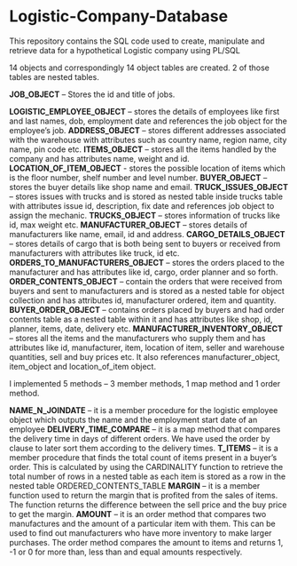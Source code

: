 # Logistic-Company-Database
This repository contains the SQL code used to create, manipulate and retrieve data for a hypothetical Logistic company using PL/SQL

14 objects and correspondingly 14 object tables are created. 2 of those tables are nested tables.

**JOB_OBJECT** – Stores the id and title of jobs.

**LOGISTIC_EMPLOYEE_OBJECT** – stores the details of employees like first and last names, dob, employment date and references the job object for the employee’s job.
**ADDRESS_OBJECT** – stores different addresses associated with the warehouse with attributes such as country name, region name, city name, pin code etc.
**ITEMS_OBJECT** – stores all the items handled by the company and has attributes name, weight and id.
**LOCATION_OF_ITEM_OBJECT** - stores the possible location of items which is the floor number, shelf number and level number.
**BUYER_OBJECT** – stores the buyer details like shop name and email.
**TRUCK_ISSUES_OBJECT** – stores issues with trucks and is stored as nested table inside trucks table with attributes issue id, description, fix date and references job object to assign the mechanic.
**TRUCKS_OBJECT** – stores information of trucks like id, max weight etc.
**MANUFACTURER_OBJECT** – stores details of manufacturers like name, email, id and address.
**CARGO_DETAILS_OBJECT** – stores details of cargo that is both being sent to buyers or received from manufacturers with attributes like truck, id etc.
**ORDERS_TO_MANUFACTURERS_OBJECT** – stores the orders placed to the manufacturer and has attributes like id, cargo, order planner and so forth.
**ORDER_CONTENTS_OBJECT** – contain the orders that were received from buyers and sent to manufacturers and is stored as a nested table for object collection and has attributes id, manufacturer ordered, item and quantity.
**BUYER_ORDER_OBJECT** – contains orders placed by buyers and had order contents table as a nested table within it and has attributes like shop, id, planner, items, date, delivery etc.
**MANUFACTURER_INVENTORY_OBJECT** – stores all the items and the manufacturers who supply them and has attributes like id, manufacturer, item, location of item, seller and warehouse quantities, sell and buy prices etc. It also references manufacturer_object, item_object and location_of_item object.

I implemented 5 methods – 3 member methods, 1 map method and 1 order method.

**NAME_N_JOINDATE** – it is a member procedure for the logistic employee object which outputs the name and the employment start date of an employee
**DELIVERY_TIME_COMPARE** – it is a map method that compares the delivery time in days of different orders. We have used the order by clause to later sort them according to the delivery times.
**T_ITEMS** – it is a member procedure that finds the total count of items present in a buyer’s order. This is calculated by using the CARDINALITY function to retrieve the total number of rows in a nested table as each item is stored as a row in the nested table ORDERED_CONTENTS_TABLE
**MARGIN** – it is a member function used to return the margin that is profited from the sales of items. The function returns the difference between the sell price and the buy price to get the margin.
**AMOUNT** – it is an order method that compares two manufactures and the amount of a particular item with them. This can be used to find out manufacturers who have more inventory to make larger purchases. The order method compares the amount to items and returns 1, -1 or 0 for more than, less than and equal amounts respectively.
